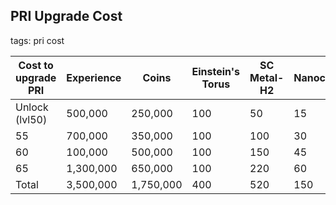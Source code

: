 ## PRI Upgrade Cost
tags: pri cost

| Cost to  upgrade PRI | Experience | Coins | Einstein's Torus | SC Metal-H2 | Nanoceramic |
| ----- | ----- | ----- | ----- | ----- | ----- |
| Unlock (lvl50) | 500,000 | 250,000 | 100 | 50 | 15 |
| 55 | 700,000 | 350,000 | 100 | 100 | 30 |
| 60 | 100,000 | 500,000 | 100 | 150 | 45 |
| 65 | 1,300,000 | 650,000 | 100 | 220 | 60 |
| Total | 3,500,000 | 1,750,000 | 400 | 520 | 150 |
